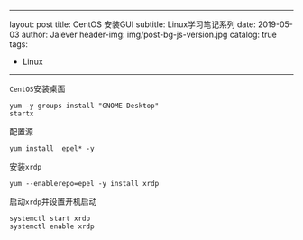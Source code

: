 ---
layout: post
title: CentOS 安装GUI
subtitle: Linux学习笔记系列
date: 2019-05-03
author: Jalever
header-img: img/post-bg-js-version.jpg
catalog: true
tags:
  - Linux
------
`CentOS`安装桌面
```
yum -y groups install "GNOME Desktop"
startx
```
配置源
```
yum install  epel* -y
```

安装`xrdp`
```
yum --enablerepo=epel -y install xrdp
```

启动`xrdp`并设置开机启动
```
systemctl start xrdp
systemctl enable xrdp
```